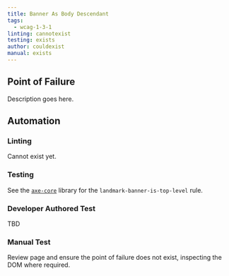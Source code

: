 ```yaml
---
title: Banner As Body Descendant
tags: 
  - wcag-1-3-1
linting: cannotexist
testing: exists
author: couldexist
manual: exists
---
```


## Point of Failure
Description goes here.

## Automation

### Linting
Cannot exist yet.

### Testing
See the [`axe-core`](https://github.com/dequelabs/axe-core) library for the `landmark-banner-is-top-level` rule.

### Developer Authored Test
TBD

### Manual Test
Review page and ensure the point of failure does not exist, inspecting the DOM where required.